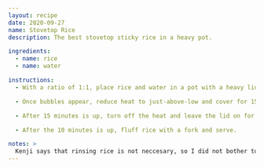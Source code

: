 ```yaml
---
layout: recipe
date: 2020-09-27
name: Stovetop Rice
description: The best stovetop sticky rice in a heavy pot.

ingredients:
  - name: rice
  - name: water

instructions:
  - With a ratio of 1:1, place rice and water in a pot with a heavy lid.  Heat on medium heat until first bubbles appear.

  - Once bubbles appear, reduce heat to just-above-low and cover for 15 minutes.  Do not remove lid.

  - After 15 minutes is up, turn off the heat and leave the lid on for another 10 minutes to continue to steam the rice.  Do not remove lid.

  - After the 10 minutes is up, fluff rice with a fork and serve.

notes: >
  Kenji says that rinsing rice is not neccesary, so I did not bother to do it here.
---
```


